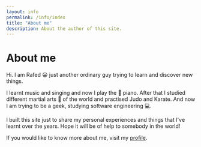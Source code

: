 ```yaml
---
layout: info
permalink: /info/index
title: "About me"
description: About the author of this site.
---
```


# About me

Hi. I am Rafed :grinning: just another ordinary guy trying to learn and discover new things.

I learnt music and singing and now I play the :musical_note: piano. After that I studied different martial arts :punch: of the world and practised Judo and Karate. And now I am trying to be a geek, studying software engineering :computer:.

I built this site just to share my personal experiences and things that I've learnt over the years. Hope it will be of help to somebody in the world!

If you would like to know more about me, visit my [profile](/profile).
